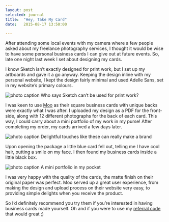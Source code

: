 ```yaml
---
layout: post
selected: journal
title:  "Hey, Take My Card"
date:   2015-08-17 13:50:00

---
```

After attending some local events with my camera where a few people asked about my freelance photography services, I thought it would be wise to have some personal business cards I can give out at future events. So, late one night last week I set about designing my cards.

I know Sketch isn’t exactly designed for print work, but I set up my artboards and gave it a go anyway. Keeping the design inline with my personal website, I kept the design fairly minimal and used Adelle Sans, set in my website’s primary colours.

![photo caption](../../img/blog/personal-business-cards-sketch.jpg "Designing my business cards in Sketch")
<span class="caption">Who says Sketch can’t be used for print work? </span>

I was keen to use [Moo](http://www.moo.com/uk/share/#nxfrbj) as their square business cards with unique backs were exactly what I was after. I uploaded my design as a PDF for the front-side, along with 12 different photographs for the back of each card. This way, I could carry about a mini portfolio of my work in my purse! After completing my order, my cards arrived a few days later.

![photo caption](../../img/blog/business-cards-moo.jpg "Delightful touches from Moo")
<span class="caption">Delightful touches like these can really make a brand</span>

Upon opening the package a little blue card fell out, telling me I have cool hair, putting a smile on my face.  I then found my business cards inside a little black box.

![photo caption](../../img/blog/business-cards-portfolio.jpg "My new business cards")
<span class="caption">A mini portfolio in my pocket</span>

I was very happy with the quality of the cards, the matte finish on their original paper was perfect. Moo served up a great user experience, from making the design and upload process on their website very easy, to providing simple delights when you receive the product.

So I’d definitely recommend you try them if you’re interested in having business cards made yourself. Oh and if you were to use my [referral code](http://www.moo.com/uk/share/#nxfrbj) that would great ;)





